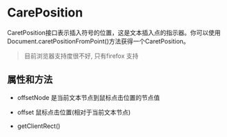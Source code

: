 # CarePosition

CaretPosition接口表示插入符号的位置，这是文本插入点的指示器。你可以使用Document.caretPositionFromPoint()方法获得一个CaretPosition。

> 目前浏览器支持度很不好, 只有firefox 支持

## 属性和方法

+ offsetNode 
是当前文本节点到鼠标点击位置的节点值

+ offset
鼠标点击位置(相对于当前文本节点)

+ getClientRect()



